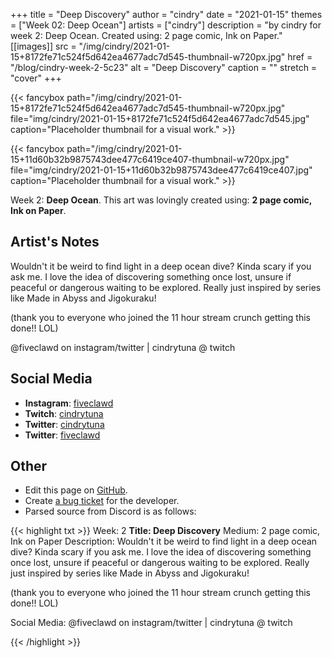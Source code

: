 +++
title =       "Deep Discovery"
author =      "cindry"
date =        "2021-01-15"
themes =      ["Week 02: Deep Ocean"]
artists =     ["cindry"]
description = "by cindry for week 2: Deep Ocean. Created using: 2 page comic, Ink on Paper."
[[images]]
      src = "/img/cindry/2021-01-15+8172fe71c524f5d642ea4677adc7d545-thumbnail-w720px.jpg"
      href = "/blog/cindry-week-2-5c23"
      alt = "Deep Discovery"
      caption = ""
      stretch = "cover"
+++


{{< fancybox path="/img/cindry/2021-01-15+8172fe71c524f5d642ea4677adc7d545-thumbnail-w720px.jpg" file="img/cindry/2021-01-15+8172fe71c524f5d642ea4677adc7d545.jpg" caption="Placeholder thumbnail for a visual work." >}}

{{< fancybox path="/img/cindry/2021-01-15+11d60b32b9875743dee477c6419ce407-thumbnail-w720px.jpg" file="img/cindry/2021-01-15+11d60b32b9875743dee477c6419ce407.jpg" caption="Placeholder thumbnail for a visual work." >}}


Week 2: **Deep Ocean**. This art was lovingly created using: **2 page comic, Ink on Paper**.

## Artist's Notes

Wouldn't it be weird to find light in a deep ocean dive? Kinda scary if you ask me.
I love the idea of discovering something once lost, unsure if peaceful or dangerous waiting to be explored. 
Really just inspired by series like Made in Abyss and Jigokuraku!

(thank you to everyone who joined the 11 hour stream crunch getting this done!! LOL)

@fiveclawd on instagram/twitter | cindrytuna @ twitch

## Social Media

- **Instagram**: <a href='https://instagram.com/fiveclawd' target='_blank'>fiveclawd</a>
- **Twitch**: <a href='https://twitch.tv/cindrytuna' target='_blank'>cindrytuna</a>
- **Twitter**: <a href='https://twitter.com/cindrytuna' target='_blank'>cindrytuna</a>
- **Twitter**: <a href='https://twitter.com/fiveclawd' target='_blank'>fiveclawd</a>

## Other

- Edit this page on [GitHub](https://github.com/teaminkling/web-refresh/edit/main/content/blog/cindry-week-2-5c23.md).
- Create [a bug ticket](https://github.com/teaminkling/web-refresh/issues/new?assignees=&labels=bug&template=problem-report.md&title=) for the developer.
- Parsed source from Discord is as follows:

{{< highlight txt >}}
Week: 2
**Title:  Deep Discovery**
Medium: 2 page comic, Ink on Paper
Description: 
Wouldn't it be weird to find light in a deep ocean dive? Kinda scary if you ask me.
I love the idea of discovering something once lost, unsure if peaceful or dangerous waiting to be explored. 
Really just inspired by series like Made in Abyss and Jigokuraku!

(thank you to everyone who joined the 11 hour stream crunch getting this done!! LOL)

Social Media: @fiveclawd on instagram/twitter | cindrytuna @ twitch




{{< /highlight >}}